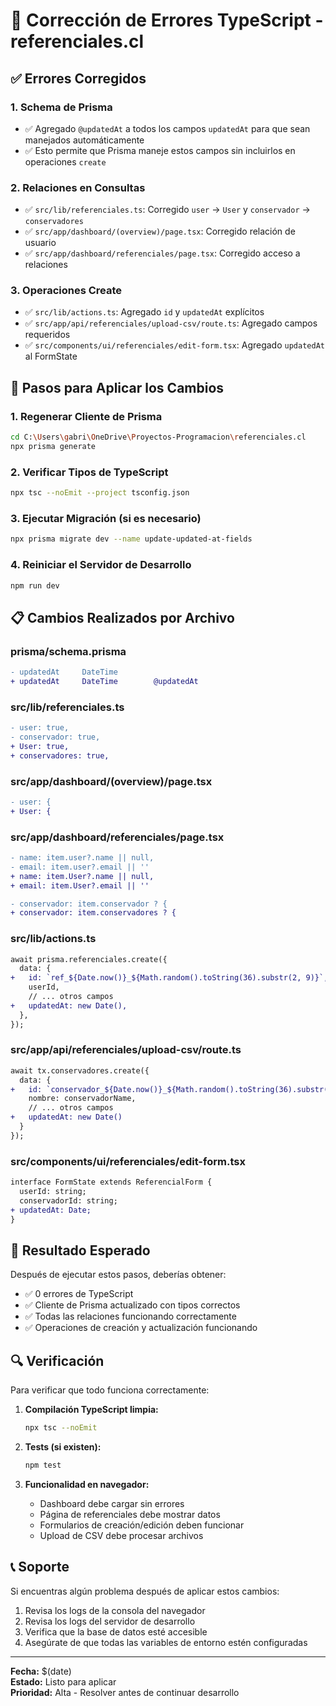 # 🔧 Corrección de Errores TypeScript - referenciales.cl

## ✅ Errores Corregidos

### 1. **Schema de Prisma**
- ✅ Agregado `@updatedAt` a todos los campos `updatedAt` para que sean manejados automáticamente
- ✅ Esto permite que Prisma maneje estos campos sin incluirlos en operaciones `create`

### 2. **Relaciones en Consultas**
- ✅ `src/lib/referenciales.ts`: Corregido `user` → `User` y `conservador` → `conservadores`
- ✅ `src/app/dashboard/(overview)/page.tsx`: Corregido relación de usuario
- ✅ `src/app/dashboard/referenciales/page.tsx`: Corregido acceso a relaciones

### 3. **Operaciones Create**
- ✅ `src/lib/actions.ts`: Agregado `id` y `updatedAt` explícitos
- ✅ `src/app/api/referenciales/upload-csv/route.ts`: Agregado campos requeridos
- ✅ `src/components/ui/referenciales/edit-form.tsx`: Agregado `updatedAt` al FormState

## 🚀 Pasos para Aplicar los Cambios

### 1. Regenerar Cliente de Prisma
```bash
cd C:\Users\gabri\OneDrive\Proyectos-Programacion\referenciales.cl
npx prisma generate
```

### 2. Verificar Tipos de TypeScript
```bash
npx tsc --noEmit --project tsconfig.json
```

### 3. Ejecutar Migración (si es necesario)
```bash
npx prisma migrate dev --name update-updated-at-fields
```

### 4. Reiniciar el Servidor de Desarrollo
```bash
npm run dev
```

## 📋 Cambios Realizados por Archivo

### **prisma/schema.prisma**
```diff
- updatedAt     DateTime
+ updatedAt     DateTime        @updatedAt
```

### **src/lib/referenciales.ts**
```diff
- user: true,
- conservador: true,
+ User: true,
+ conservadores: true,
```

### **src/app/dashboard/(overview)/page.tsx**
```diff
- user: {
+ User: {
```

### **src/app/dashboard/referenciales/page.tsx**
```diff
- name: item.user?.name || null,
- email: item.user?.email || ''
+ name: item.User?.name || null,
+ email: item.User?.email || ''

- conservador: item.conservador ? {
+ conservador: item.conservadores ? {
```

### **src/lib/actions.ts**
```diff
await prisma.referenciales.create({
  data: {
+   id: `ref_${Date.now()}_${Math.random().toString(36).substr(2, 9)}`,
    userId,
    // ... otros campos
+   updatedAt: new Date(),
  },
});
```

### **src/app/api/referenciales/upload-csv/route.ts**
```diff
await tx.conservadores.create({
  data: {
+   id: `conservador_${Date.now()}_${Math.random().toString(36).substr(2, 9)}`,
    nombre: conservadorName,
    // ... otros campos
+   updatedAt: new Date()
  }
});
```

### **src/components/ui/referenciales/edit-form.tsx**
```diff
interface FormState extends ReferencialForm {
  userId: string;
  conservadorId: string;
+ updatedAt: Date;
}
```

## 🎯 Resultado Esperado

Después de ejecutar estos pasos, deberías obtener:
- ✅ 0 errores de TypeScript
- ✅ Cliente de Prisma actualizado con tipos correctos
- ✅ Todas las relaciones funcionando correctamente
- ✅ Operaciones de creación y actualización funcionando

## 🔍 Verificación

Para verificar que todo funciona correctamente:

1. **Compilación TypeScript limpia:**
   ```bash
   npx tsc --noEmit
   ```

2. **Tests (si existen):**
   ```bash
   npm test
   ```

3. **Funcionalidad en navegador:**
   - Dashboard debe cargar sin errores
   - Página de referenciales debe mostrar datos
   - Formularios de creación/edición deben funcionar
   - Upload de CSV debe procesar archivos

## 📞 Soporte

Si encuentras algún problema después de aplicar estos cambios:

1. Revisa los logs de la consola del navegador
2. Revisa los logs del servidor de desarrollo
3. Verifica que la base de datos esté accesible
4. Asegúrate de que todas las variables de entorno estén configuradas

---

**Fecha:** $(date)  
**Estado:** Listo para aplicar  
**Prioridad:** Alta - Resolver antes de continuar desarrollo
